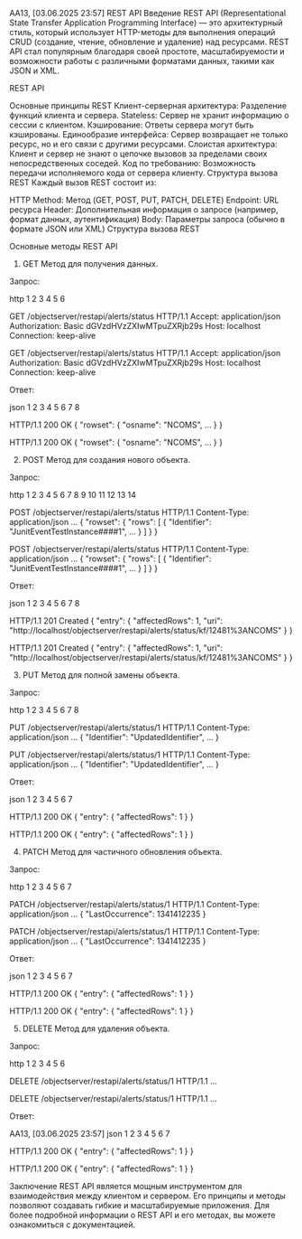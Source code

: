 AA13, [03.06.2025 23:57]
REST API
Введение
REST API (Representational State Transfer Application Programming Interface) — это архитектурный стиль, который использует HTTP-методы для выполнения операций CRUD (создание, чтение, обновление и удаление) над ресурсами. REST API стал популярным благодаря своей простоте, масштабируемости и возможности работы с различными форматами данных, такими как JSON и XML.

REST API

Основные принципы REST
Клиент-серверная архитектура: Разделение функций клиента и сервера.
Stateless: Сервер не хранит информацию о сессии с клиентом.
Кэширование: Ответы сервера могут быть кэшированы.
Единообразие интерфейса: Сервер возвращает не только ресурс, но и его связи с другими ресурсами.
Слоистая архитектура: Клиент и сервер не знают о цепочке вызовов за пределами своих непосредственных соседей.
Код по требованию: Возможность передачи исполняемого кода от сервера клиенту.
Структура вызова REST
Каждый вызов REST состоит из:

HTTP Method: Метод (GET, POST, PUT, PATCH, DELETE)
Endpoint: URL ресурса
Header: Дополнительная информация о запросе (например, формат данных, аутентификация)
Body: Параметры запроса (обычно в формате JSON или XML)
Структура вызова REST

Основные методы REST API
1. GET
Метод для получения данных.

Запрос:

http
1
2
3
4
5
6
 
GET /objectserver/restapi/alerts/status HTTP/1.1
Accept: application/json
Authorization: Basic dGVzdHVzZXIwMTpuZXRjb29s
Host: localhost
Connection: keep-alive
                    
GET /objectserver/restapi/alerts/status HTTP/1.1
Accept: application/json
Authorization: Basic dGVzdHVzZXIwMTpuZXRjb29s
Host: localhost
Connection: keep-alive

                
Ответ:

json
1
2
3
4
5
6
7
8
 
HTTP/1.1 200 OK
{
  "rowset": {
    "osname": "NCOMS",
    ...
  }
}
                    
HTTP/1.1 200 OK
{
  "rowset": {
    "osname": "NCOMS",
    ...
  }
}

                
2. POST
Метод для создания нового объекта.

Запрос:

http
1
2
3
4
5
6
7
8
9
10
11
12
13
14
 
POST /objectserver/restapi/alerts/status HTTP/1.1
Content-Type: application/json
...
{
  "rowset": {
    "rows": [
      {
        "Identifier": "JunitEventTestInstance####1",
        ...
      }
    ]
  }
}
                    
POST /objectserver/restapi/alerts/status HTTP/1.1
Content-Type: application/json
...
{
  "rowset": {
    "rows": [
      {
        "Identifier": "JunitEventTestInstance####1",
        ...
      }
    ]
  }
}

                
Ответ:

json
1
2
3
4
5
6
7
8
 
HTTP/1.1 201 Created
{
  "entry": {
    "affectedRows": 1,
    "uri": "http://localhost/objectserver/restapi/alerts/status/kf/12481%3ANCOMS"
  }
}
                    
HTTP/1.1 201 Created
{
  "entry": {
    "affectedRows": 1,
    "uri": "http://localhost/objectserver/restapi/alerts/status/kf/12481%3ANCOMS"
  }
}

                
3. PUT
Метод для полной замены объекта.

Запрос:

http
1
2
3
4
5
6
7
8
 
PUT /objectserver/restapi/alerts/status/1 HTTP/1.1
Content-Type: application/json
...
{
  "Identifier": "UpdatedIdentifier",
  ...
}
                    
PUT /objectserver/restapi/alerts/status/1 HTTP/1.1
Content-Type: application/json
...
{
  "Identifier": "UpdatedIdentifier",
  ...
}

                
Ответ:

json
1
2
3
4
5
6
7
 
HTTP/1.1 200 OK
{
  "entry": {
    "affectedRows": 1
  }
}
                    
HTTP/1.1 200 OK
{
  "entry": {
    "affectedRows": 1
  }
}

                
4. PATCH
Метод для частичного обновления объекта.

Запрос:

http
1
2
3
4
5
6
7
 
PATCH /objectserver/restapi/alerts/status/1 HTTP/1.1
Content-Type: application/json
...
{
  "LastOccurrence": 1341412235
}
                    
PATCH /objectserver/restapi/alerts/status/1 HTTP/1.1
Content-Type: application/json
...
{
  "LastOccurrence": 1341412235
}

                
Ответ:

json
1
2
3
4
5
6
7
 
HTTP/1.1 200 OK
{
  "entry": {
    "affectedRows": 1
  }
}
                    
HTTP/1.1 200 OK
{
  "entry": {
    "affectedRows": 1
  }
}

                
5. DELETE
Метод для удаления объекта.

Запрос:

http
1
2
3
4
5
6
 
DELETE /objectserver/restapi/alerts/status/1 HTTP/1.1
...
                    
DELETE /objectserver/restapi/alerts/status/1 HTTP/1.1
...

                
Ответ:

AA13, [03.06.2025 23:57]
json
1
2
3
4
5
6
7
 
HTTP/1.1 200 OK
{
  "entry": {
    "affectedRows": 1
  }
}
                    
HTTP/1.1 200 OK
{
  "entry": {
    "affectedRows": 1
  }
}

                
Заключение
REST API является мощным инструментом для взаимодействия между клиентом и сервером. Его принципы и методы позволяют создавать гибкие и масштабируемые приложения. Для более подробной информации о REST API и его методах, вы можете ознакомиться с документацией.
